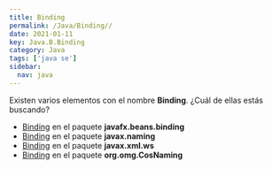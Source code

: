 ```yaml
---
title: Binding
permalink: /Java/Binding//
date: 2021-01-11
key: Java.B.Binding
category: Java
tags: ['java se']
sidebar: 
  nav: java
---
```


Existen varios elementos con el nombre **Binding**. ¿Cuál de ellas estás buscando?
<ul>
<li><a href="/Java/Binding-javafx-beans-binding/">Binding</a> en el paquete <strong>javafx.beans.binding</strong></li>
<li><a href="/Java/Binding-javax-naming/">Binding</a> en el paquete <strong>javax.naming</strong></li>
<li><a href="/Java/Binding-javax-xml-ws/">Binding</a> en el paquete <strong>javax.xml.ws</strong></li>
<li><a href="/Java/Binding-org-omg-CosNaming/">Binding</a> en el paquete <strong>org.omg.CosNaming</strong></li>
<ul>
